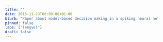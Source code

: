 ```yaml
---
title: ""
date: 2015-11-23T00:00:00+01:00
blurb: "Paper about model-based decision making in a spiking neural network accepted at the Journal of Neuroscience"
pinned: false
labs: ["lengyel"]
draft: false
---
```


